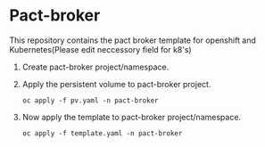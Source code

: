 # Pact-broker
This repository contains the pact broker template for openshift and Kubernetes(Please edit neccessory field for k8's)

1. Create pact-broker project/namespace.
2. Apply the persistent volume to pact-broker project.
  
    ```oc apply -f pv.yaml -n pact-broker```
  
3. Now apply the template to pact-broker project/namespace.

    ```oc apply -f template.yaml -n pact-broker```
